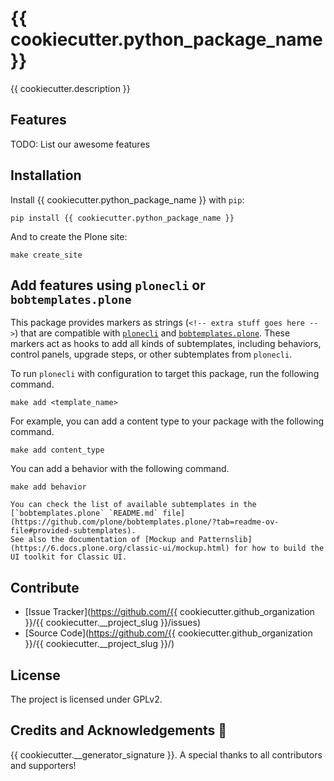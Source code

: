 # {{ cookiecutter.python_package_name }}

{{ cookiecutter.description }}

## Features

TODO: List our awesome features

## Installation

Install {{ cookiecutter.python_package_name }} with `pip`:

```shell
pip install {{ cookiecutter.python_package_name }}
```

And to create the Plone site:

```shell
make create_site
```

## Add features using `plonecli` or `bobtemplates.plone`

This package provides markers as strings (`<!-- extra stuff goes here -->`) that are compatible with [`plonecli`](https://github.com/plone/plonecli) and [`bobtemplates.plone`](https://github.com/plone/bobtemplates.plone).
These markers act as hooks to add all kinds of subtemplates, including behaviors, control panels, upgrade steps, or other subtemplates from `plonecli`.

To run `plonecli` with configuration to target this package, run the following command.

```shell
make add <template_name>
```

For example, you can add a content type to your package with the following command.

```shell
make add content_type
```

You can add a behavior with the following command.

```shell
make add behavior
```

```{seealso}
You can check the list of available subtemplates in the [`bobtemplates.plone` `README.md` file](https://github.com/plone/bobtemplates.plone/?tab=readme-ov-file#provided-subtemplates).
See also the documentation of [Mockup and Patternslib](https://6.docs.plone.org/classic-ui/mockup.html) for how to build the UI toolkit for Classic UI.
```

## Contribute

- [Issue Tracker](https://github.com/{{ cookiecutter.github_organization }}/{{ cookiecutter.__project_slug }}/issues)
- [Source Code](https://github.com/{{ cookiecutter.github_organization }}/{{ cookiecutter.__project_slug }}/)

## License

The project is licensed under GPLv2.

## Credits and Acknowledgements 🙏

{{ cookiecutter.__generator_signature }}. A special thanks to all contributors and supporters!
